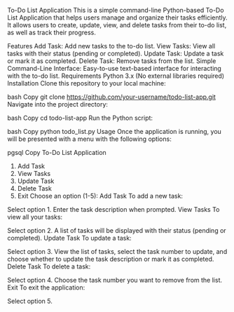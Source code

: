 To-Do List Application
This is a simple command-line Python-based To-Do List Application that helps users manage and organize their tasks efficiently. It allows users to create, update, view, and delete tasks from their to-do list, as well as track their progress.

Features
Add Task: Add new tasks to the to-do list.
View Tasks: View all tasks with their status (pending or completed).
Update Task: Update a task or mark it as completed.
Delete Task: Remove tasks from the list.
Simple Command-Line Interface: Easy-to-use text-based interface for interacting with the to-do list.
Requirements
Python 3.x (No external libraries required)
Installation
Clone this repository to your local machine:

bash
Copy
git clone https://github.com/your-username/todo-list-app.git
Navigate into the project directory:

bash
Copy
cd todo-list-app
Run the Python script:

bash
Copy
python todo_list.py
Usage
Once the application is running, you will be presented with a menu with the following options:

pgsql
Copy
To-Do List Application
1. Add Task
2. View Tasks
3. Update Task
4. Delete Task
5. Exit
Choose an option (1-5):
Add Task
To add a new task:

Select option 1.
Enter the task description when prompted.
View Tasks
To view all your tasks:

Select option 2.
A list of tasks will be displayed with their status (pending or completed).
Update Task
To update a task:

Select option 3.
View the list of tasks, select the task number to update, and choose whether to update the task description or mark it as completed.
Delete Task
To delete a task:

Select option 4.
Choose the task number you want to remove from the list.
Exit
To exit the application:

Select option 5.
